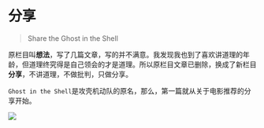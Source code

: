 # 分享

> Share the Ghost in the Shell

原栏目叫**想法**，写了几篇文章，写的并不满意。我发现我也到了喜欢讲道理的年龄，但道理终究得是自己领会的才是道理。所以原栏目文章已删除，换成了新栏目**分享**，不讲道理，不做批判，只做分享。

`Ghost in the Shell`是攻壳机动队的原名，那么，第一篇就从关于电影推荐的分享开始。

<img class="center-block" src="/public/images/eagle.png" />